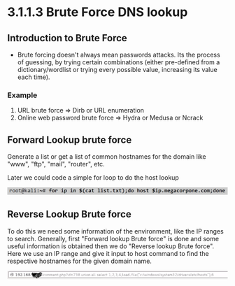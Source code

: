 # 3.1.1.3 Brute Force DNS lookup

## Introduction to Brute Force

* Brute forcing doesn't always mean passwords attacks. Its the process of guessing, by trying certain combinations \(either pre-defined from a dictionary/wordlist or trying every possible value, increasing its value each time\).

### Example

1. URL brute force =&gt; Dirb or URL enumeration
2. Online web password brute force =&gt; Hydra or Medusa or Ncrack

## Forward Lookup brute force

Generate a list or get a list of common hostnames for the domain like "www", "ftp", "mail", "router", etc.

Later we could code a simple for loop to do the host lookup

![forward lookup brute force](../../../../.gitbook/assets/image%20%2814%29.png)

## Reverse Lookup Brute force

To do this we need some information of the environment, like the IP ranges to search. Generally, first "Forward lookup Brute force" is done and some useful information is obtained then we do "Reverse lookup Brute force". Here we use an IP range and give it input to host command to find the respective hostnames for the given domain name.

![reverse lookup brute force](../../../../.gitbook/assets/image%20%2818%29.png)



